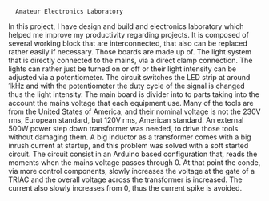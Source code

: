       Amateur Electronics Laboratory

   In this project, I have design and build and electronics laboratory which helped me improve my productivity regarding
projects. It is composed of several working block that are interconnected, that also can be replaced rather easily if
necessary. Those boards are made up of.
      The light system that is directly connected to the mains, via a direct clamp connection. The lights can rather just be
turned on or off or their light intensity can be adjusted via a potentiometer. The circuit switches the LED strip at around
1kHz and with the potentiometer the duty cycle of the signal is changed thus the light intensity.
The main board is divider into to parts taking into the account the mains voltage that each equipment use. Many of the
tools are from the United States of America, and their nominal voltage is not the 230V rms, European standard, but
120V rms, American standard.
      An external 500W power step down transformer was needed, to drive those tools without damaging them. A big
inductor as a transformer comes with a big inrush current at startup, and this problem was solved with a soft started
circuit. The circuit consist in an Arduino based configuration that, reads the moments when the mains voltage passes
through 0. At that point the conde, via more control components, slowly increases the voltage at the gate of a TRIAC
and the overall voltage across the transformer is increased. The current also slowly increases from 0, thus the current
spike is avoided.
